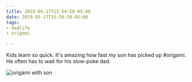 ```yaml
---
title: 2019-05-17T15:59:50-05:00
date: 2019-05-17T15:59:50-05:00
tags:
- dadlife
- origami

---
```

Kids learn so quick. It's amazing how fast my son has picked up #origami. He often has to wait for his slow-poke dad.

![origami with son](/images/IMG_20190511_164708_origami_with_son.jpg)
